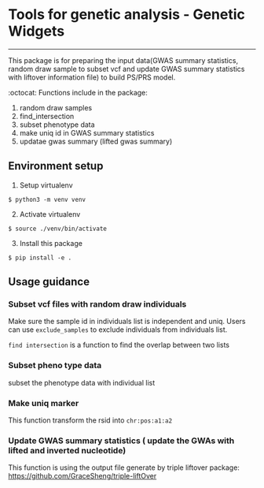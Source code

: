 # Tools for genetic analysis - Genetic Widgets
---

This package is for preparing the input data(GWAS summary statistics, random draw sample to subset vcf and update GWAS summary statistics with liftover information file) to build PS/PRS model.


:octocat: Functions include in the package:

1. random draw samples
2. find_intersection
3. subset phenotype data
4. make uniq id in GWAS summary statistics 
5. updatae gwas summary (lifted gwas summary)

## Environment setup

1. Setup virtualenv

```shell
$ python3 -m venv venv
```

2. Activate virtualenv

```shell
$ source ./venv/bin/activate
```

3. Install this package

```shell
$ pip install -e .
```

## Usage guidance

###  Subset vcf files with random draw individuals 
Make sure the sample id in individuals list is independent and uniq.
Users can use `exclude_samples` to exclude individuals from individuals list.

`find intersection` is a function to find the overlap between two lists

###  Subset pheno type data
subset the phenotype data with individual list

###  Make uniq marker
This function transform the rsid into `chr:pos:a1:a2`

###  Update GWAS summary statistics ( update the GWAs with lifted and inverted nucleotide)
This function is using the output file generate by triple liftover package: https://github.com/GraceSheng/triple-liftOver




